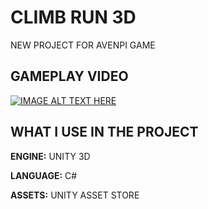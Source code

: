 
# CLIMB RUN 3D

NEW PROJECT FOR AVENPI GAME



## GAMEPLAY VIDEO


[![IMAGE ALT TEXT HERE](https://i.imgur.com/AYv9cWc.png)](https://youtu.be/qzDARFJ_Mkg)




## WHAT I USE IN THE PROJECT

**ENGINE:** UNITY 3D

**LANGUAGE:** C#

**ASSETS:** UNITY ASSET STORE

  
